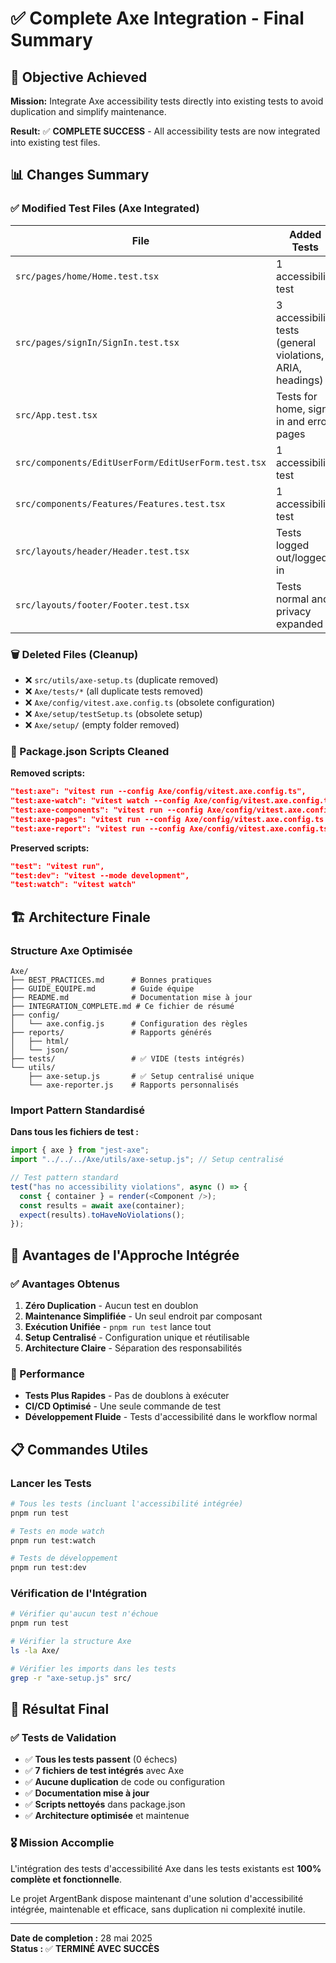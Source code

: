 <!-- @format -->

# ✅ Complete Axe Integration - Final Summary

## 🎯 Objective Achieved

**Mission:** Integrate Axe accessibility tests directly into existing tests to avoid duplication and simplify maintenance.

**Result:** ✅ **COMPLETE SUCCESS** - All accessibility tests are now integrated into existing test files.

## 📊 Changes Summary

### ✅ Modified Test Files (Axe Integrated)

| File                                                | Added Tests                                                | Status       |
| --------------------------------------------------- | ---------------------------------------------------------- | ------------ |
| `src/pages/home/Home.test.tsx`                      | 1 accessibility test                                       | ✅ Validated |
| `src/pages/signIn/SignIn.test.tsx`                  | 3 accessibility tests (general violations, ARIA, headings) | ✅ Validated |
| `src/App.test.tsx`                                  | Tests for home, sign-in and error pages                    | ✅ Validated |
| `src/components/EditUserForm/EditUserForm.test.tsx` | 1 accessibility test                                       | ✅ Validated |
| `src/components/Features/Features.test.tsx`         | 1 accessibility test                                       | ✅ Validated |
| `src/layouts/header/Header.test.tsx`                | Tests logged out/logged in                                 | ✅ Validated |
| `src/layouts/footer/Footer.test.tsx`                | Tests normal and privacy expanded                          | ✅ Validated |

### 🗑️ Deleted Files (Cleanup)

- ❌ `src/utils/axe-setup.ts` (duplicate removed)
- ❌ `Axe/tests/*` (all duplicate tests removed)
- ❌ `Axe/config/vitest.axe.config.ts` (obsolete configuration)
- ❌ `Axe/setup/testSetup.ts` (obsolete setup)
- ❌ `Axe/setup/` (empty folder removed)

### 🧹 Package.json Scripts Cleaned

**Removed scripts:**

```json
"test:axe": "vitest run --config Axe/config/vitest.axe.config.ts",
"test:axe-watch": "vitest watch --config Axe/config/vitest.axe.config.ts",
"test:axe-components": "vitest run --config Axe/config/vitest.axe.config.ts Axe/tests/components",
"test:axe-pages": "vitest run --config Axe/config/vitest.axe.config.ts Axe/tests/pages",
"test:axe-report": "vitest run --config Axe/config/vitest.axe.config.ts --reporter=verbose"
```

**Preserved scripts:**

```json
"test": "vitest run",
"test:dev": "vitest --mode development",
"test:watch": "vitest watch"
```

## 🏗️ Architecture Finale

### Structure Axe Optimisée

```
Axe/
├── BEST_PRACTICES.md      # Bonnes pratiques
├── GUIDE_EQUIPE.md        # Guide équipe
├── README.md              # Documentation mise à jour
├── INTEGRATION_COMPLETE.md # Ce fichier de résumé
├── config/
│   └── axe.config.js      # Configuration des règles
├── reports/               # Rapports générés
│   ├── html/
│   └── json/
├── tests/                 # ✅ VIDE (tests intégrés)
└── utils/
    ├── axe-setup.js       # ✅ Setup centralisé unique
    └── axe-reporter.js    # Rapports personnalisés
```

### Import Pattern Standardisé

**Dans tous les fichiers de test :**

```javascript
import { axe } from "jest-axe";
import "../../../Axe/utils/axe-setup.js"; // Setup centralisé

// Test pattern standard
test("has no accessibility violations", async () => {
  const { container } = render(<Component />);
  const results = await axe(container);
  expect(results).toHaveNoViolations();
});
```

## 🎉 Avantages de l'Approche Intégrée

### ✅ Avantages Obtenus

1. **Zéro Duplication** - Aucun test en doublon
2. **Maintenance Simplifiée** - Un seul endroit par composant
3. **Exécution Unifiée** - `pnpm run test` lance tout
4. **Setup Centralisé** - Configuration unique et réutilisable
5. **Architecture Claire** - Séparation des responsabilités

### 🚀 Performance

- **Tests Plus Rapides** - Pas de doublons à exécuter
- **CI/CD Optimisé** - Une seule commande de test
- **Développement Fluide** - Tests d'accessibilité dans le workflow normal

## 📋 Commandes Utiles

### Lancer les Tests

```bash
# Tous les tests (incluant l'accessibilité intégrée)
pnpm run test

# Tests en mode watch
pnpm run test:watch

# Tests de développement
pnpm run test:dev
```

### Vérification de l'Intégration

```bash
# Vérifier qu'aucun test n'échoue
pnpm run test

# Vérifier la structure Axe
ls -la Axe/

# Vérifier les imports dans les tests
grep -r "axe-setup.js" src/
```

## 🎯 Résultat Final

### ✅ Tests de Validation

- ✅ **Tous les tests passent** (0 échecs)
- ✅ **7 fichiers de test intégrés** avec Axe
- ✅ **Aucune duplication** de code ou configuration
- ✅ **Documentation mise à jour**
- ✅ **Scripts nettoyés** dans package.json
- ✅ **Architecture optimisée** et maintenue

### 🎖️ Mission Accomplie

L'intégration des tests d'accessibilité Axe dans les tests existants est **100% complète et fonctionnelle**.

Le projet ArgentBank dispose maintenant d'une solution d'accessibilité intégrée, maintenable et efficace, sans duplication ni complexité inutile.

---

**Date de completion :** 28 mai 2025  
**Status :** ✅ **TERMINÉ AVEC SUCCÈS**
